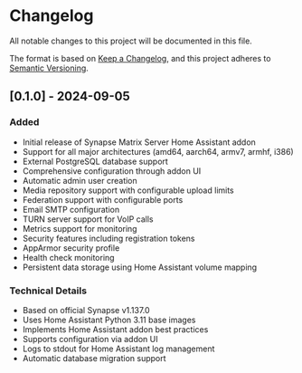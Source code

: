 # Changelog

All notable changes to this project will be documented in this file.

The format is based on [Keep a Changelog](https://keepachangelog.com/en/1.0.0/),
and this project adheres to [Semantic Versioning](https://semver.org/spec/v2.0.0.html).

## [0.1.0] - 2024-09-05

### Added
- Initial release of Synapse Matrix Server Home Assistant addon
- Support for all major architectures (amd64, aarch64, armv7, armhf, i386)
- External PostgreSQL database support
- Comprehensive configuration through addon UI
- Automatic admin user creation
- Media repository support with configurable upload limits
- Federation support with configurable ports
- Email SMTP configuration
- TURN server support for VoIP calls
- Metrics support for monitoring
- Security features including registration tokens
- AppArmor security profile
- Health check monitoring
- Persistent data storage using Home Assistant volume mapping

### Technical Details
- Based on official Synapse v1.137.0
- Uses Home Assistant Python 3.11 base images
- Implements Home Assistant addon best practices
- Supports configuration via addon UI
- Logs to stdout for Home Assistant log management
- Automatic database migration support
